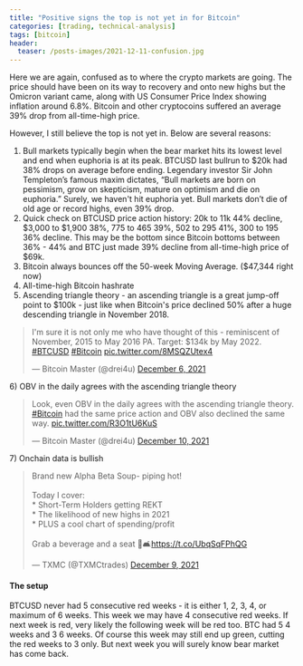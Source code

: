 ```yaml
---
title: "Positive signs the top is not yet in for Bitcoin"
categories: [trading, technical-analysis]
tags: [bitcoin]
header:
  teaser: /posts-images/2021-12-11-confusion.jpg
---
```


Here we are again, confused as to where the crypto markets are going. The price should have been on its way to recovery and onto new highs but the Omicron 
variant came, along with US Consumer Price Index showing inflation around 6.8%. Bitcoin and other cryptocoins suffered an average 39% drop from all-time-high 
price.

However, I still believe the top is not yet in. Below are several reasons:

1) Bull markets typically begin when the bear market hits its lowest level and end when euphoria is at its peak. BTCUSD last bullrun to $20k had 38% drops
on average before ending. Legendary investor Sir John Templeton’s famous maxim dictates, “Bull markets are born on pessimism, grow on skepticism, mature on 
optimism and die on euphoria.” Surely, we haven't hit euphoria yet. Bull markets don’t die of old age or record highs, even 39% drop.
2) Quick check on BTCUSD price action history: 20k to 11k 44% decline, $3,000 to $1,900 38%, 775 to 465 39%, 502 to 295 41%, 300 to 195 36% decline. This may 
be the bottom since Bitcoin bottoms between 36% - 44% and BTC just made 39% decline from all-time-high price of $69k.
3) Bitcoin always bounces off the 50-week Moving Average. ($47,344 right now)
4) All-time-high Bitcoin hashrate
5) Ascending triangle theory - an ascending triangle is a great jump-off point to $100k - just like when Bitcoin's price declined 50% after a huge descending 
triangle in November 2018.
<blockquote class="twitter-tweet"><p lang="en" dir="ltr">I&#39;m sure it is not only me who have thought of this - reminiscent of November, 2015 to May 2016 PA. Target: $134k by May 2022. <a href="https://twitter.com/hashtag/BTCUSD?src=hash&amp;ref_src=twsrc%5Etfw">#BTCUSD</a> <a href="https://twitter.com/hashtag/Bitcoin?src=hash&amp;ref_src=twsrc%5Etfw">#Bitcoin</a> <a href="https://t.co/8MSQZUtex4">pic.twitter.com/8MSQZUtex4</a></p>&mdash; Bitcoin Master (@drei4u) <a href="https://twitter.com/drei4u/status/1467825679135739904?ref_src=twsrc%5Etfw">December 6, 2021</a></blockquote> <script async src="https://platform.twitter.com/widgets.js" charset="utf-8"></script>
6) OBV in the daily agrees with the ascending triangle theory
<blockquote class="twitter-tweet"><p lang="en" dir="ltr">Look, even OBV in the daily agrees with the ascending triangle theory. <a href="https://twitter.com/hashtag/Bitcoin?src=hash&amp;ref_src=twsrc%5Etfw">#Bitcoin</a> had the same price action and OBV also declined the same way. <a href="https://t.co/R3O1tU6KuS">pic.twitter.com/R3O1tU6KuS</a></p>&mdash; Bitcoin Master (@drei4u) <a href="https://twitter.com/drei4u/status/1469128123069308928?ref_src=twsrc%5Etfw">December 10, 2021</a></blockquote> <script async src="https://platform.twitter.com/widgets.js" charset="utf-8"></script>
7) Onchain data is bullish
<blockquote class="twitter-tweet"><p lang="en" dir="ltr">Brand new Alpha Beta Soup- piping hot! <br><br>Today I cover:<br>* Short-Term Holders getting REKT<br>* The likelihood of new highs in 2021<br>* PLUS a cool chart of spending/profit<br><br>Grab a beverage and a seat 🥃🛋️<a href="https://t.co/UbqSqFPhQG">https://t.co/UbqSqFPhQG</a></p>&mdash; TXMC (@TXMCtrades) <a href="https://twitter.com/TXMCtrades/status/1469036872970219523?ref_src=twsrc%5Etfw">December 9, 2021</a></blockquote> <script async src="https://platform.twitter.com/widgets.js" charset="utf-8"></script>

#### The setup
BTCUSD never had 5 consecutive red weeks - it is either 1, 2, 3, 4, or maximum of 6 weeks. This week we may have 4 consecutive red weeks. If next week is 
red, very likely the following week will be red too. BTC had 5 4 weeks and 3 6 weeks. Of course this week may still end up green, cutting the red weeks to 
3 only. But next week you will surely know bear market has come back.